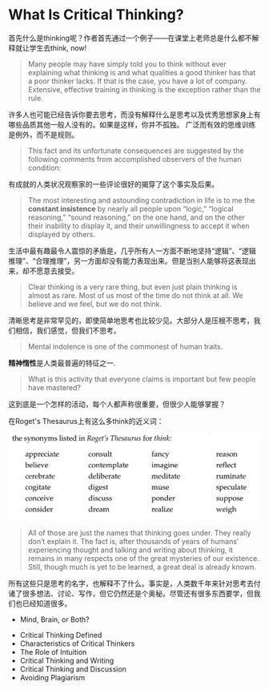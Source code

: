 # What Is Critical Thinking?

首先什么是thinking呢？作者首先通过一个例子——在课堂上老师总是什么都不解释就让学生去think, now!



> Many people may have simply told you to think without ever explaining what thinking is and what qualities a good thinker has that a poor thinker lacks. If that is the case, you have a lot of company. Extensive, effective training in thinking is the exception rather than the rule.

许多人也可能已经告诉你要去思考，而没有解释什么是思考以及优秀思想家身上有哪些品质其他一般人没有的。如果是这样，你并不孤独。 广泛而有效的思维训练是例外，而不是规则。

 

> This fact and its unfortunate consequences are suggested by the following comments from accomplished observers of the human condition:

有成就的人类状况观察家的一些评论很好的揭穿了这个事实及后果。



> The most interesting and astounding contradiction in life is to me the **constant insistence** by nearly all people upon “logic,” “logical reasoning,” “sound reasoning,” on the one hand, and on the other their inability to display it, and their unwillingness to accept it when displayed by others.

生活中最有趣最令人震惊的矛盾是，几乎所有人一方面不断地坚持“逻辑”、“逻辑推理”、“合理推理”，另一方面却没有能力表现出来。但是当别人能够将这表现出来，却不愿意去接受。



> Clear thinking is a very rare thing, but even just plain thinking is almost as rare. Most of us most of the time do not think at all. We believe and we feel, but we do not think.

清晰思考是非常罕见的，即使简单地思考也比较少见。大部分人是压根不思考，我们相信，我们感觉，但我们不思考。



> Mental indolence is one of the commonest of human traits.

**精神惰性**是人类最普遍的特征之一.



> What is this activity that everyone claims is important but few people have mastered?

这到底是一个怎样的活动，每个人都声称很重要，但很少人能够掌握？

在Roget's Thesaurus上有这么多think的近义词：

![image.png](1573567401353-a66b9e33-3f4f-44c7-94a1-13e56275e78f-20191113123504591.png)



> All of those are just the names that thinking goes under. They really don’t explain it. The fact is, after thousands of years of humans’ experiencing thought and talking and writing about thinking, it remains in many respects one of the great mysteries of our existence. Still, though much is yet to be learned, a great deal is already known.

所有这些只是思考的名字，也解释不了什么。事实是，人类数千年来针对思考去付诸了很多想法、讨论、写作，但它仍然还是个奥秘。尽管还有很多东西要学，但我们也已经知道很多。



* Mind, Brain, or Both?

- Critical Thinking Defined
- Characteristics of Critical Thinkers
- The Role of Intuition
- Critical Thinking and Writing
- Critical Thinking and Discussion
- Avoiding Plagiarism